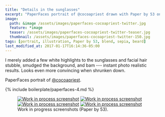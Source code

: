 ```yaml
---
title: "Details in the sunglasses"
excerpt: "PaperFaces portrait of @cocoapriest drawn with Paper by 53 on an iPad."
image: 
  path: &image /assets/images/paperfaces-cocoapriest-twitter.jpg 
  feature: *image
  teaser: /assets/images/paperfaces-cocoapriest-twitter-teaser.jpg
  thumbnail: /assets/images/paperfaces-cocoapriest-twitter-150.jpg
tags: [portrait, illustration, Paper by 53, blend, sepia, beard]
last_modified_at: 2017-01-17T16:14:36-05:00
---
```


I merely added a few white highlights to the sunglasses and facial hair stubble, smudged the background, and bam --- instant photo realistic results. Looks even more convincing when shrunken down.

PaperFaces portrait of [@cocoapriest](http://twitter.com/cocoapriest).

{% include boilerplate/paperfaces-4.md %}

<figure class="third">
	<a href="/assets/images/paperfaces-cocoapriest-process-1-lg.jpg"><img src="/assets/images/paperfaces-cocoapriest-process-1-600.jpg" alt="Work in process screenshot"></a>
	<a href="/assets/images/paperfaces-cocoapriest-process-2-lg.jpg"><img src="/assets/images/paperfaces-cocoapriest-process-2-600.jpg" alt="Work in process screenshot"></a>
	<a href="/assets/images/paperfaces-cocoapriest-process-3-lg.jpg"><img src="/assets/images/paperfaces-cocoapriest-process-3-600.jpg" alt="Work in process screenshot"></a>
	<a href="/assets/images/paperfaces-cocoapriest-process-4-lg.jpg"><img src="/assets/images/paperfaces-cocoapriest-process-4-600.jpg" alt="Work in process screenshot"></a>
	<figcaption>Work in progress screenshots (Paper by 53).</figcaption>
</figure>
